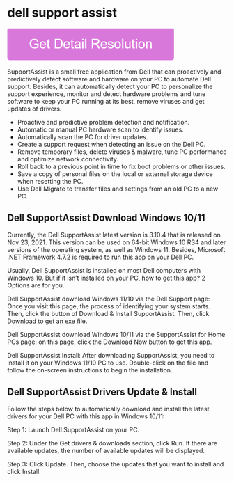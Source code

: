 # dell support assist

[![dell support assist](gett-stateed.png)](https://github.com/windowsreport/dell.support.assist/)

SupportAssist is a small free application from Dell that can proactively and predictively detect software and hardware on your PC to automate Dell support. Besides, it can automatically detect your PC to personalize the support experience, monitor and detect hardware problems and tune software to keep your PC running at its best, remove viruses and get updates of drivers.

* Proactive and predictive problem detection and notification.
* Automatic or manual PC hardware scan to identify issues.
* Automatically scan the PC for driver updates.
* Create a support request when detecting an issue on the Dell PC.
* Remove temporary files, delete viruses & malware, tune PC performance and optimize network connectivity.
* Roll back to a previous point in time to fix boot problems or other issues.
* Save a copy of personal files on the local or external storage device when resetting the PC.
* Use Dell Migrate to transfer files and settings from an old PC to a new PC.

## Dell SupportAssist Download Windows 10/11

Currently, the Dell SupportAssist latest version is 3.10.4 that is released on Nov 23, 2021. This version can be used on 64-bit Windows 10 RS4 and later versions of the operating system, as well as Windows 11. Besides, Microsoft .NET Framework 4.7.2 is required to run this app on your Dell PC.

Usually, Dell SupportAssist is installed on most Dell computers with Windows 10. But if it isn’t installed on your PC, how to get this app? 2 Options are for you.

Dell SupportAssist download Windows 11/10 via the Dell Support page: Once you visit this page, the process of identifying your system starts. Then, click the button of Download & Install SupportAssist. Then, click Download to get an exe file.

Dell SupportAssist download Windows 10/11 via the SupportAssist for Home PCs page: on this page, click the Download Now button to get this app.

Dell SupportAssist Install: After downloading SupportAssist, you need to install it on your Windows 11/10 PC to use. Double-click on the file and follow the on-screen instructions to begin the installation.

## Dell SupportAssist Drivers Update & Install

Follow the steps below to automatically download and install the latest drivers for your Dell PC with this app in Windows 10/11:

Step 1: Launch Dell SupportAssist on your PC.

Step 2: Under the Get drivers & downloads section, click Run. If there are available updates, the number of available updates will be displayed.

Step 3: Click Update. Then, choose the updates that you want to install and click Install.
